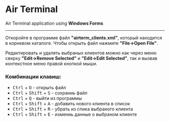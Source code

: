 # Air Terminal
Air Terminal application using **Windows Forms**

---

Откоройте в программе файл **"airterm_clients.xml"**, который находится в корневом каталоге.
Чтобы открыть файл нажмите **"File->Open File"**.

Редактировать и удалять выбраных клиентов можно как через меню сверху **"Edit->Remove Selected"** и **"Edit->Edit Selected"**, так и вызвав контекстное меню правой кнопкой мыши.

### Комбинации клавиш:
* <kbd>Ctrl</kbd> + <kbd>O</kbd> - открыть файл
* <kbd>Ctrl</kbd> + <kbd>Shift</kbd> + <kbd>S</kbd> - сохраниь файл
* <kbd>Ctrl</kbd> + <kbd>Q</kbd> - выйти из программы
* <kbd>Ctrl</kbd> + <kbd>Shift</kbd> + <kbd>A</kbd> - добавить нового клиента в список
* <kbd>Ctrl</kbd> + <kbd>Shift</kbd> + <kbd>R</kbd> - убрать из спика выбраного клиента
* <kbd>Ctrl</kbd> + <kbd>Shift</kbd> + <kbd>E</kbd> - измениь данные о выбраном клиенте